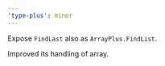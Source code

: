 ```yaml
---
'type-plus': minor
---
```


Expose `FindLast` also as `ArrayPlus.FindList`.

Improved its handling of array.
